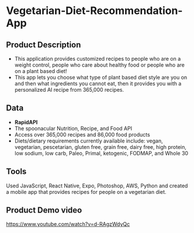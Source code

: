 # Vegetarian-Diet-Recommendation-App
## Product Description 
- This application provides customized recipes to people who are on a weight control, people who care about healthy food or people who are on a plant based diet!
- This app lets you choose what type of plant based diet style are you on and then what ingredients you cannot eat, then it provides you with a personalized AI recipe from 365,000 recipes.

## Data 
- **RapidAPI**
- The spoonacular Nutrition, Recipe, and Food API 
- Access over 365,000 recipes and 86,000 food products
- Diets/dietary requirements currently available include: vegan, vegetarian, pescetarian, gluten free, grain free, dairy free, high protein, low sodium, low carb, Paleo, Primal, ketogenic, FODMAP, and Whole 30

## Tools  
Used JavaScript, React Native, Expo, Photoshop, AWS, Python and created a mobile app that provides recipes for people on a vegetarian diet. 

## Product Demo video
https://www.youtube.com/watch?v=d-RAgzWdyQc
